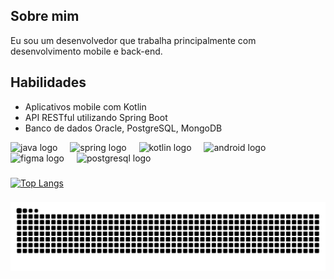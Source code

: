 
## Sobre mim
Eu sou um desenvolvedor que trabalha principalmente com desenvolvimento mobile e back-end.

## Habilidades
- Aplicativos mobile com Kotlin
- API RESTful utilizando Spring Boot
- Banco de dados Oracle, PostgreSQL, MongoDB

<div align="left">
  <img src="https://cdn.jsdelivr.net/gh/devicons/devicon/icons/java/java-original.svg" height="40" alt="java logo"  />
  <img width="12" />
  <img src="https://cdn.jsdelivr.net/gh/devicons/devicon/icons/spring/spring-original.svg" height="40" alt="spring logo" />
  <img width="12" />
  <img src="https://cdn.jsdelivr.net/gh/devicons/devicon/icons/kotlin/kotlin-original.svg" height="40" alt="kotlin logo"  />
  <img width="12" />
  <img src="https://cdn.freelogovectors.net/wp-content/uploads/2023/09/android_logo_2023-freelogovectors.net_.png" height="40" alt="android logo" />
  <img width="12" />
  <img src="https://cdn.jsdelivr.net/gh/devicons/devicon/icons/figma/figma-original.svg" height="40" alt="figma logo" />
  <img width="12" />
  <img src="https://cdn.jsdelivr.net/gh/devicons/devicon/icons/postgresql/postgresql-original.svg" height="40" alt="postgresql logo" />

###
[![Top Langs](https://github-readme-stats.vercel.app/api/top-langs?username=daniell0154&locale=en&hide_title=false&layout=compact&card_width=320&langs_count=5&theme=dracula&hide_border=false&order=2&v=1)](https://github.com/daniell0154)

###
![Snake animation](https://raw.githubusercontent.com/daniell0154/daniell0154/output/snake.svg)
